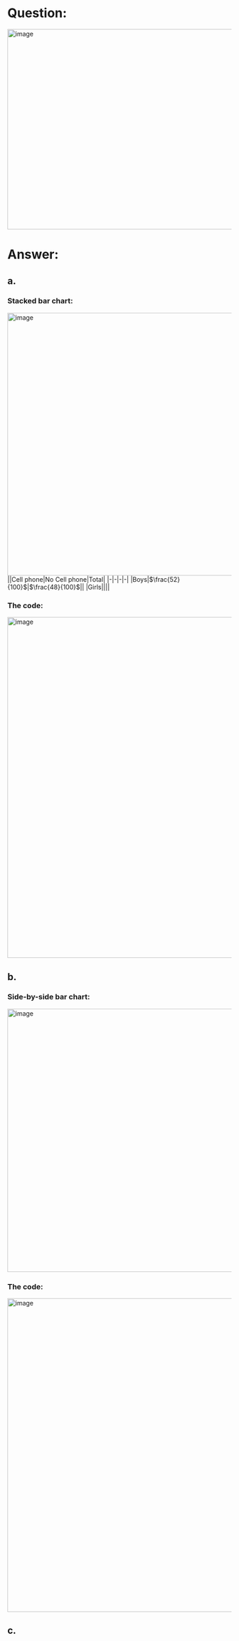 # Question:
<img width="684" height="449" alt="image" src="https://github.com/user-attachments/assets/232e4b98-8097-4cfe-9aa0-c481d02f85c0" /><br>

# Answer:<br>
## a.<br>
### Stacked bar chart:<br>
<img width="989" height="589" alt="image" src="https://github.com/user-attachments/assets/71927b73-7dce-4e96-89a0-ecd6efcba356" /><br>
||Cell phone|No Cell phone|Total|
|-|-|-|-|
|Boys|$\frac{52}{100}$|$\frac{48}{100}$||
|Girls||||
### The code:<br>
<img width="1047" height="764" alt="image" src="https://github.com/user-attachments/assets/59c6ec6c-0d3f-4fe2-b269-14520b99092e" /><br>
## b.<br>
### Side-by-side bar chart:<br>
<img width="989" height="590" alt="image" src="https://github.com/user-attachments/assets/cca2d34b-4086-4191-8a94-e984ae03803e" /><br>
### The code:<br>
<img width="832" height="703" alt="image" src="https://github.com/user-attachments/assets/9e687fde-9a52-4f6a-8bf0-0191e3ac8898" /><br>

## c.<br>
